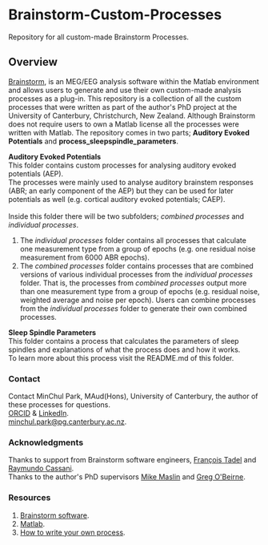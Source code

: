 # Brainstorm-Custom-Processes
Repository for all custom-made Brainstorm Processes.

## Overview
[Brainstorm](https://neuroimage.usc.edu/brainstorm/), is an MEG/EEG analysis software within the Matlab environment and allows users to generate and use their own custom-made analysis processes as a plug-in.
This repository is a collection of all the custom processes that were written as part of the author's PhD project at the University of Canterbury, Christchurch, New Zealand.
Although Brainstorm does not require users to own a Matlab license all the processes were written with Matlab. 
The repository comes in two parts; **Auditory Evoked Potentials** and **process_sleepspindle_parameters**.

**Auditory Evoked Potentials** 
<br>This folder contains custom processes for analysing auditory evoked potentials (AEP). 
<br>The processes were mainly used to analyse auditory brainstem responses (ABR; an early component of the AEP) but they can be used for later potentials as well (e.g. cortical auditory evoked potentials; CAEP). 
<br><br>Inside this folder there will be two subfolders; *combined processes* and *individual processes*. 
1. The *individual processes* folder contains all processes that calculate one measurement type from a group of epochs (e.g. one residual noise measurement from 6000 ABR epochs).
2. The *combined processes* folder contains processes that are combined versions of various individual processes from the *individual processes* folder. That is, the processes from *combined processes* output more than one measurement type from a group of epochs (e.g. residual noise, weighted average and noise per epoch). Users can combine processes from the *individual processes* folder to generate their own combined processes. 

**Sleep Spindle Parameters**
<br>This folder contains a process that calculates the parameters of sleep spindles and explanations of what the process does and how it works.
<br>To learn more about this process visit the README.md of this folder. 

### Contact
Contact MinChul Park, MAud(Hons), University of Canterbury, the author of these processes for questions. 
<br>[ORCID](https://orcid.org/0000-0001-5500-1623) & [LinkedIn](linkedin.com/in/minchul-park-a538ab102).
<br>[minchul.park@pg.canterbury.ac.nz](minchul.park@pg.canterbury.ac.nz).

### Acknowledgments
Thanks to support from Brainstorm software engineers, [François Tadel](https://neuroimage.usc.edu/brainstorm/AboutUs/FrancoisTadel?highlight=%28francois%29%7C%28tadel%29#Fran.2BAOc-ois_Tadel.2C_MSc) and [Raymundo Cassani](https://neuroimage.usc.edu/brainstorm/AboutUs/RaymundoCassani?highlight=%28raymundo%29#Raymundo_Cassani.2C_PhD).
<br>Thanks to the author's PhD supervisors [Mike Maslin](https://www.canterbury.ac.nz/science/contact-us/people/michael-maslin.html) and [Greg O'Beirne](https://www.canterbury.ac.nz/science/contact-us/people/greg-obeirne.html).

### Resources
1. [Brainstorm software](https://neuroimage.usc.edu/brainstorm/).
2. [Matlab](https://au.mathworks.com/products/matlab.html).
3. [How to write your own process](https://neuroimage.usc.edu/brainstorm/Tutorials/TutUserProcess).
